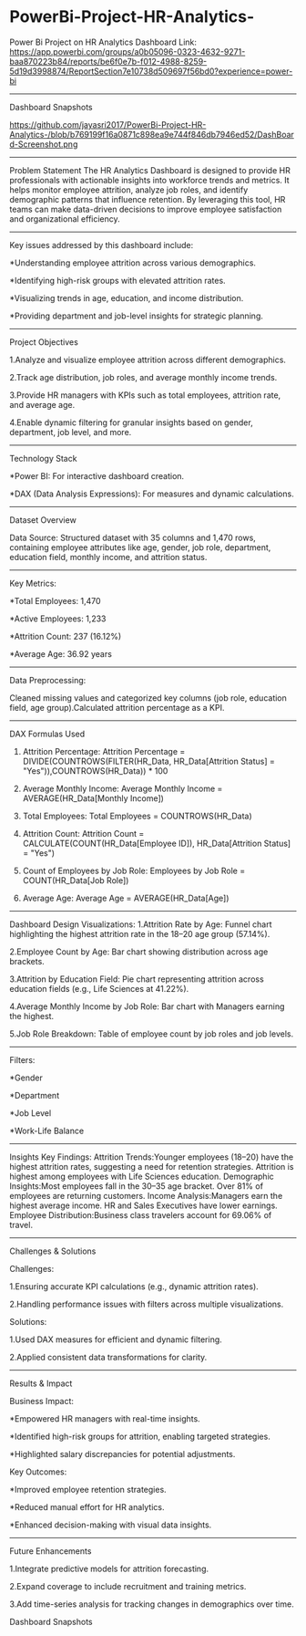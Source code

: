 # PowerBi-Project-HR-Analytics-
Power Bi Project on HR Analytics
Dashboard Link: https://app.powerbi.com/groups/a0b05096-0323-4632-9271-baa870223b84/reports/be6f0e7b-f012-4988-8259-5d19d3998874/ReportSection7e10738d509697f56bd0?experience=power-bi
_________________________________________________________________________________________________________________________________________________________________
Dashboard Snapshots

https://github.com/jayasri2017/PowerBi-Project-HR-Analytics-/blob/b769199f16a0871c898ea9e744f846db7946ed52/DashBoard-Screenshot.png
___________________________________________________________________________________________________________________________________________________________________
Problem Statement
The HR Analytics Dashboard is designed to provide HR professionals with actionable insights into workforce trends and metrics. It helps monitor employee attrition, analyze job roles, and identify demographic patterns that influence retention. By leveraging this tool, HR teams can make data-driven decisions to improve employee satisfaction and organizational efficiency.
___________________________________________________________________________________________________________________________________________________________________
Key issues addressed by this dashboard include:

*Understanding employee attrition across various demographics.

*Identifying high-risk groups with elevated attrition rates.

*Visualizing trends in age, education, and income distribution.

*Providing department and job-level insights for strategic planning.
__________________________________________________________________________________________________________________________________________________________________
Project Objectives

1.Analyze and visualize employee attrition across different demographics.

2.Track age distribution, job roles, and average monthly income trends.

3.Provide HR managers with KPIs such as total employees, attrition rate, and average age.

4.Enable dynamic filtering for granular insights based on gender, department, job level, and more.
___________________________________________________________________________________________________________________________________________________________________
Technology Stack

*Power BI: For interactive dashboard creation.

*DAX (Data Analysis Expressions): For measures and dynamic calculations.
___________________________________________________________________________________________________________________________________________________________________
Dataset Overview

Data Source: Structured dataset with 35 columns and 1,470 rows, containing employee attributes like age, gender, job role, department, education field, monthly income, and attrition status.
___________________________________________________________________________________________________________________________________________________________________
Key Metrics:

*Total Employees: 1,470

*Active Employees: 1,233

*Attrition Count: 237 (16.12%)

*Average Age: 36.92 years
___________________________________________________________________________________________________________________________________________________________________

Data Preprocessing:

Cleaned missing values and categorized key columns (job role, education field, age group).Calculated attrition percentage as a KPI.
___________________________________________________________________________________________________________________________________________________________________
DAX Formulas Used

1. Attrition Percentage:
Attrition Percentage = DIVIDE(COUNTROWS(FILTER(HR_Data, HR_Data[Attrition Status] = "Yes")),COUNTROWS(HR_Data)) * 100

2. Average Monthly Income:
Average Monthly Income = AVERAGE(HR_Data[Monthly Income])

3. Total Employees:
Total Employees = COUNTROWS(HR_Data)

4. Attrition Count:
Attrition Count = CALCULATE(COUNT(HR_Data[Employee ID]),  HR_Data[Attrition Status] = "Yes")

5. Count of Employees by Job Role:
Employees by Job Role = COUNT(HR_Data[Job Role])

6. Average Age:
Average Age = AVERAGE(HR_Data[Age])
___________________________________________________________________________________________________________________________________________________________________
Dashboard Design
Visualizations:
1.Attrition Rate by Age: Funnel chart highlighting the highest attrition rate in the 18–20 age group (57.14%).

2.Employee Count by Age: Bar chart showing distribution across age brackets.

3.Attrition by Education Field: Pie chart representing attrition across education fields (e.g., Life Sciences at 41.22%).

4.Average Monthly Income by Job Role: Bar chart with Managers earning the highest.

5.Job Role Breakdown: Table of employee count by job roles and job levels.
___________________________________________________________________________________________________________________________________________________________________
Filters:

*Gender

*Department

*Job Level

*Work-Life Balance
___________________________________________________________________________________________________________________________________________________________________
Insights
Key Findings:
Attrition Trends:Younger employees (18–20) have the highest attrition rates, suggesting a need for retention strategies.
Attrition is highest among employees with Life Sciences education.
Demographic Insights:Most employees fall in the 30–35 age bracket.
Over 81% of employees are returning customers.
Income Analysis:Managers earn the highest average income.
HR and Sales Executives have lower earnings.
Employee Distribution:Business class travelers account for 69.06% of travel.
___________________________________________________________________________________________________________________________________________________________________
Challenges & Solutions

Challenges:

1.Ensuring accurate KPI calculations (e.g., dynamic attrition rates).

2.Handling performance issues with filters across multiple visualizations.

Solutions:

1.Used DAX measures for efficient and dynamic filtering.

2.Applied consistent data transformations for clarity.
___________________________________________________________________________________________________________________________________________________________________
Results & Impact

Business Impact:

*Empowered HR managers with real-time insights.

*Identified high-risk groups for attrition, enabling targeted strategies.

*Highlighted salary discrepancies for potential adjustments.

Key Outcomes:

*Improved employee retention strategies.

*Reduced manual effort for HR analytics.

*Enhanced decision-making with visual data insights.
___________________________________________________________________________________________________________________________________________________________________
Future Enhancements

1.Integrate predictive models for attrition forecasting.

2.Expand coverage to include recruitment and training metrics.

3.Add time-series analysis for tracking changes in demographics over time.

Dashboard Snapshots


